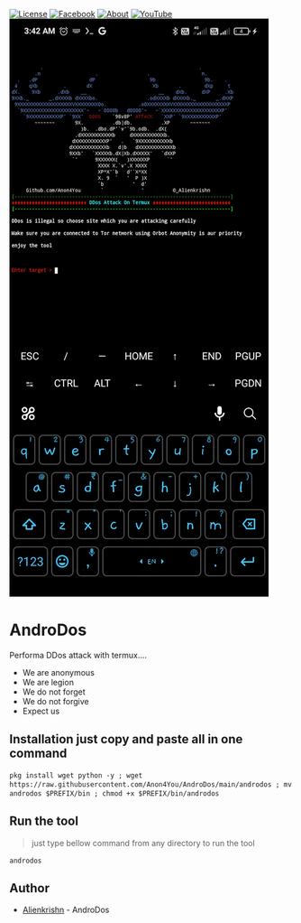 [![License](https://img.shields.io/badge/Licenese-MIT-blue.svg?longCache=true&style=flat)](https://github.com/Anon4You/AndroDos/blob/main/LICENSE) [![Facebook](https://img.shields.io/badge/Facebook-Id-green)](https://www.facebook.com/alienkrishn) [![About](https://img.shields.io/badge/About-Me-red)](https://www.instagram.com/Alienkrishn) 
[![YouTube](https://img.shields.io/badge/You-Tube-yellow)](https://youtube.com/channel/UCeYmxYjmQfvLvFl-kbunGug) 
<img src="Screenshot_2022-08-24-03-42-02-589_com.termux.jpg"/>

# AndroDos
Performa DDos attack with termux....
* We are anonymous <br>
* We are legion <br>
* We do not forget <br>
* We do not forgive <br>
* Expect us <br>

## Installation just copy and paste all in one command

```
pkg install wget python -y ; wget https://raw.githubusercontent.com/Anon4You/AndroDos/main/androdos ; mv androdos $PREFIX/bin ; chmod +x $PREFIX/bin/androdos
```
## Run the tool
> just type bellow command from any directory to run the tool
```
androdos
```
## Author
* [Alienkrishn](https://www.instagram.com/alienkrishn) - AndroDos


